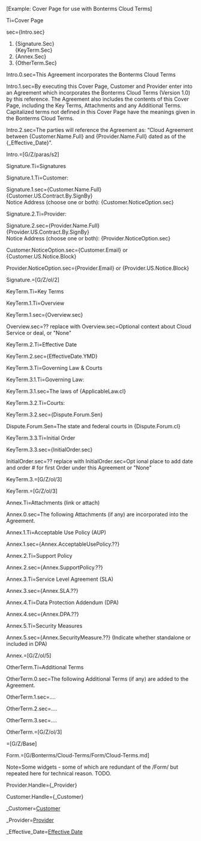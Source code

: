 [Example: Cover Page for use with Bonterms Cloud Terms]

Ti=Cover Page

sec={Intro.sec}<ol><li>{Signature.Sec}</li>{KeyTerm.Sec}</li><li>{Annex.Sec}</li><li>{OtherTerm.Sec}</li></ol>

Intro.0.sec=This Agreement incorporates the Bonterms Cloud Terms

Intro.1.sec=By executing this Cover Page, Customer and Provider enter into an Agreement which incorporates the Bonterms Cloud Terms (Version 1.0) by this reference. The Agreement also includes the contents of this Cover Page, including the Key Terms, Attachments and any Additional Terms. Capitalized terms not defined in this Cover Page have the meanings given in the Bonterms Cloud Terms. 

Intro.2.sec=The parties will reference the Agreement as: “Cloud Agreement between {Customer.Name.Full} and {Provider.Name.Full} dated as of the {_Effective_Date}”.

Intro.=[G/Z/paras/s2]

Signature.Ti=Signatures

Signature.1.Ti=Customer:

Signature.1.sec={Customer.Name.Full}<br>{Customer.US.Contract.By.SignBy}<br>Notice Address (choose one or both): {Customer.NoticeOption.sec}

Signature.2.Ti=Provider:

Signature.2.sec={Provider.Name.Full}<br>{Provider.US.Contract.By.SignBy}<br>Notice Address (choose one or both): {Provider.NoticeOption.sec}

Customer.NoticeOption.sec={Customer.Email} or {Customer.US.Notice.Block}

Provider.NoticeOption.sec={Provider.Email} or {Provider.US.Notice.Block}

Signature.=[G/Z/ol/2]


KeyTerm.Ti=Key Terms

KeyTerm.1.Ti=Overview

KeyTerm.1.sec={Overview.sec}

Overview.sec=?? replace with Overview.sec=Optional context about Cloud Service or deal, or "None"

KeyTerm.2.Ti=Effective Date

KeyTerm.2.sec={EffectiveDate.YMD}

KeyTerm.3.Ti=Governing Law & Courts

KeyTerm.3.1.Ti=Governing Law:

KeyTerm.3.1.sec=The laws of {ApplicableLaw.cl}

KeyTerm.3.2.Ti=Courts:

KeyTerm.3.2.sec={Dispute.Forum.Sen}

Dispute.Forum.Sen=The state and federal courts in {Dispute.Forum.cl}

KeyTerm.3.3.Ti=Initial Order

KeyTerm.3.3.sec={InitialOrder.sec}

InitialOrder.sec=?? replace with InitialOrder.sec=Opt ional place to add date and order # for first Order under this Agreement or "None"

KeyTerm.3.=[G/Z/ol/3]

KeyTerm.=[G/Z/ol/3]

Annex.Ti=Attachments (link or attach)

Annex.0.sec=The following Attachments (if any) are incorporated into the Agreement.

Annex.1.Ti=Acceptable Use Policy (AUP)	

Annex.1.sec={Annex.AcceptableUsePolicy.??}

Annex.2.Ti=Support Policy	

Annex.2.sec={Annex.SupportPolicy.??}

Annex.3.Ti=Service Level Agreement (SLA) 	

Annex.3.sec={Annex.SLA.??}

Annex.4.Ti=Data Protection Addendum (DPA)	

Annex.4.sec={Annex.DPA.??}

Annex.5.Ti=Security Measures

Annex.5.sec={Annex.SecurityMeasure.??} (Indicate whether standalone or included in DPA)

Annex.=[G/Z/ol/5]

OtherTerm.Ti=Additional Terms

OtherTerm.0.sec=The following Additional Terms (if any) are added to the Agreement.

OtherTerm.1.sec=....

OtherTerm.2.sec=....

OtherTerm.3.sec=....

OtherTerm.=[G/Z/ol/3]

=[G/Z/Base]

Form.=[G/Bonterms/Cloud-Terms/Form/Cloud-Terms.md]

Note=Some widgets - some of which are redundant of the /Form/ but repeated here for technical reason. TODO. 

Provider.Handle={_Provider}

Customer.Handle={_Customer}

_Customer=<a href='#Def.Customer' class='definedterm'>Customer</a>

_Provider=<a href='#Def.Provider' class='definedterm'>Provider</a>

_Effective_Date=<a href='#Def.Effective_Date' class='definedterm'>Effective Date</a>

